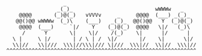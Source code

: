 <pre>
                  _                                                  _
                _(_)_                          wWWWw   _           _(_)_                          wWWWw
    @@@@       (_)@(_)   vVVVv     _     @@@@  (___) _(_)_        (_)@(_)   vVVVv     _     @@@@  (___)  @@@@ 
   @@()@@ wWWWw  (_)\    (___)   _(_)_  @@()@@   Y  (_)@(_)  wWWWw  (_)\    (___)   _(_)_  @@()@@   Y   @@()@@  vVVVv
    @@@@  (___)     `|/    Y    (_)@(_)  @@@@   \|/   (_)\   (___)     `|/    Y    (_)@(_)  @@@@   \|/   @@@@   (___)
     /      Y       \|    \|/    /(_)    \|      |/      |     Y       \|    \|/    /(_)    \|      |/    /       Y
  \ |     \ |/       | / \ | /  \|/       |/    \|      \|/  \ |/       | / \ | /  \|/       |/    \|    \|/    \ |/
  \\|//   \\|///  \\\|//\\\|/// \|///  \\\|//  \\|//  \\\|// \\|///  \\\|//\\\|/// \|///  \\\|//  \\|// \\|//  \\\|//
^^^^^^^^^^^^^^^^^^^^^^^^^^^^^^^^^^^^^^^^^^^^^^^^^^^^^^^^^^^^^^^^^^^^^^^^^^^^^^^^^^^^^^^^^^^^^^^^^^^^^^^^^^^^^^^^^^^^^^^
</pre>
